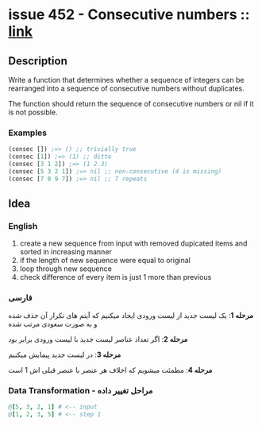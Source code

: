 # issue 452 - Consecutive numbers :: [link](https://ericnormand.me/issues/purelyfunctional-tv-newsletter-452-domain-invariants)

## Description

Write a function that determines whether a sequence of integers can be rearranged into a sequence of consecutive numbers without duplicates. 

The function should return the sequence of consecutive numbers or nil if it is not possible.

### Examples
```clj
(consec []) ;=> () ;; trivially true
(consec [1]) ;=> (1) ;; ditto
(consec [3 1 2]) ;=> (1 2 3)
(consec [5 3 2 1]) ;=> nil ;; non-consecutive (4 is missing)
(consec [7 8 9 7]) ;=> nil ;; 7 repeats
```

## Idea

### English
1. create a new sequence from input with removed dupicated items and sorted in increasing manner
2. if the length of new sequence were equal to original
3. loop through new sequence
4. check difference of every item is just 1 more than previous

### فارسی
**مرحله 1**:
یک لیست جدید از لیست ورودی ایجاد میکنیم که آیتم های تکرار آن حذف شده و به صورت سعودی مرتب شده

**مرحله 2**:
اگر تعداد عناصر لیست جدید با لیست ورودی برابر بود

**مرحله 3**:
در لیست جدید پیمایش میکنیم

**مرحله 4**:
مطمئت میشویم که اخلاف هر عنصر با عنصر قبلی اش 1 است


### Data Transformation - مراحل تغییر داده
```nim
@[5, 3, 2, 1] # <-- input
@[1, 2, 3, 5] # <-- step 1
```